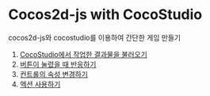 Cocos2d-js with CocoStudio
====

cocos2d-js와 cocostudio를 이용하여 간단한 게임 만들기

1. [CocoStudio에서 작업한 결과물을 불러오기](lectures/1_publish_and_import/readme.md)
2. [버튼이 눌렸을 때 반응하기](lectures/2_add_button_click_handler/readme.md)
3. [컨트롤의 속성 변경하기](lectures/3_change_props/readme.md)
4. [액션 사용하기](lectures/4_actions/readme.md)
